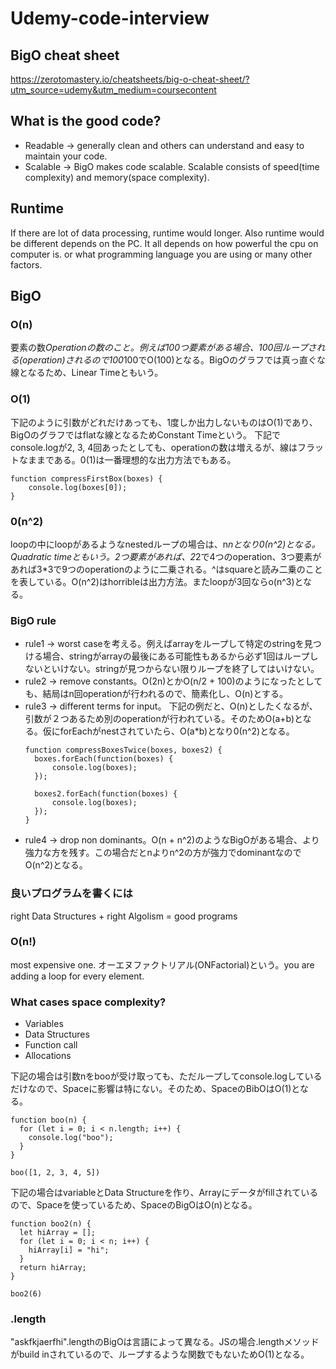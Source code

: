 # Udemy-code-interview

## BigO cheat sheet
https://zerotomastery.io/cheatsheets/big-o-cheat-sheet/?utm_source=udemy&utm_medium=coursecontent

## What is the good code?
- Readable -> generally clean and others can understand and easy to maintain your code.
- Scalable -> BigO makes code scalable. Scalable consists of speed(time complexity) and memory(space complexity).

## Runtime
If there are lot of data processing, runtime would longer. Also runtime would be different depends on the PC. It all depends on how powerful the cpu on computer is. or what programming language you are using or many other factors.

## BigO

### O(n)
要素の数*Operationの数のこと。例えば100つ要素がある場合、100回ループされる(operation)されるので100*100でO(100)となる。BigOのグラフでは真っ直ぐな線となるため、Linear Timeともいう。

### O(1)
下記のように引数がどれだけあっても、1度しか出力しないものはO(1)であり、BigOのグラフではflatな線となるためConstant Timeという。
下記でconsole.logが2, 3, 4回あったとしても、operationの数は増えるが、線はフラットなままである。0(1)は一番理想的な出力方法でもある。
```
function compressFirstBox(boxes) {
    console.log(boxes[0]);
}
```

### 0(n^2)
loopの中にloopがあるようなnestedループの場合は、n*nとなり0(n^2)となる。Quadratic timeともいう。2つ要素があれば、2*2で4つのoperation、3つ要素があれば3*3で9つのoperationのように二乗される。^はsquareと読み二乗のことを表している。O(n^2)はhorribleは出力方法。またloopが3回ならo(n^3)となる。

### BigO rule
- rule1 -> worst caseを考える。例えばarrayをループして特定のstringを見つける場合、stringがarrayの最後にある可能性もあるから必ず1回はループしないといけない。stringが見つからない限りループを終了してはいけない。
- rule2 -> remove constants。O(2n)とかO(n/2 + 100)のようになったとしても、結局はn回operationが行われるので、簡素化し、O(n)とする。
- rule3 -> different terms for input。
  下記の例だと、O(n)としたくなるが、引数が２つあるため別のoperationが行われている。そのためO(a+b)となる。仮にforEachがnestされていたら、O(a*b)となり0(n^2)となる。
  ```
  function compressBoxesTwice(boxes, boxes2) {
    boxes.forEach(function(boxes) {
        console.log(boxes);
    });

    boxes2.forEach(function(boxes) {
        console.log(boxes);
    });
  }
  ```
- rule4 -> drop non dominants。O(n + n^2)のようなBigOがある場合、より強力な方を残す。この場合だとnよりn^2の方が強力でdominantなのでO(n^2)となる。

### 良いプログラムを書くには
right Data Structures + right Algolism = good programs

### O(n!)
most expensive one. オーエヌファクトリアル(ONFactorial)という。you are adding a loop for every element.

### What cases space complexity?
- Variables
- Data Structures
- Function call
- Allocations

下記の場合は引数nをbooが受け取っても、ただループしてconsole.logしているだけなので、Spaceに影響は特にない。そのため、SpaceのBibOはO(1)となる。
```
function boo(n) {
  for (let i = 0; i < n.length; i++) {
    console.log("boo");
  }
}

boo([1, 2, 3, 4, 5])
```

下記の場合はvariableとData Structureを作り、Arrayにデータがfillされているので、Spaceを使っているため、SpaceのBigOはO(n)となる。
```
function boo2(n) {
  let hiArray = [];
  for (let i = 0; i < n; i++) {
    hiArray[i] = "hi";
  }
  return hiArray;
}

boo2(6)
```

### .length
"askfkjaerfhi".lengthのBigOは言語によって異なる。JSの場合.lengthメソッドがbuild inされているので、ループするような関数でもないためO(1)となる。